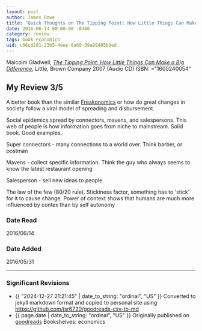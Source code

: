 ```yaml
---
layout: post
author: James Rowe
title: "Quick Thoughts on The Tipping Point: How Little Things Can Make a Big Difference"
date: 2016-06-14 00:00:00 -0400
category: review
tags: book economics
uid: c96cd281-23b5-4eee-8a69-99a98405b9ed
---
```


Malcolm Gladwell, *[The Tipping Point: How Little Things Can Make a Big Difference](https://www.goodreads.com/book/show/477780)*,  Little, Brown  Company 2007 (Audio CD) ISBN: ="1600240054"

## My Review 3/5

A better book than the similar [Freakonomics](https://www.goodreads.com/book/show/1202) or how do great changes in society follow a viral model of spreading and disbursement.

Social epidemics spread by connectors, mavens, and salespersons. This web of people is how information goes from niche to mainstream. Solid book. Good examples.

Super connectors - many connections to a world over. Think barber, or postman

Mavens - collect specific information. Think the guy who always seems to know the latest restaurant opening

Salesperson - sell new ideas to people

The law of the few (80/20 rule). Stickiness factor, something has to 'stick' for it to cause change. Power of context shows that humans are much more influenced by contex than by self autonomy

### Date Read
2016/06/14

### Date Added
2016/05/31

---

### Significant Revisions

- {{ "2024-12-27 21:21:45" | date_to_string: "ordinal", "US" }} Converted to jekyll markdown format and copied to personal site using <https://github.com/jsr6720/goodreads-csv-to-md>
- {{ page.date | date_to_string: "ordinal", "US" }} Originally published on [goodreads](https://www.goodreads.com) Bookshelves: economics